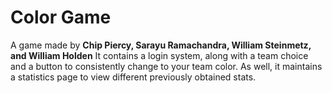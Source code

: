 <h1>Color Game</h1>
A game made by <b>Chip Piercy, Sarayu Ramachandra, William Steinmetz, and William Holden</b>
It contains a login system, along with a team choice and a button to consistently change to your team color.
As well, it maintains a statistics page to view different previously obtained stats.
